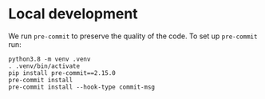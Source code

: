 Local development
============

We run `pre-commit` to preserve the quality of the code. To set up `pre-commit` run:

```
python3.8 -m venv .venv
. .venv/bin/activate
pip install pre-commit==2.15.0
pre-commit install
pre-commit install --hook-type commit-msg
```
